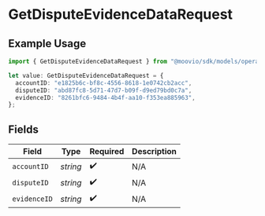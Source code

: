 # GetDisputeEvidenceDataRequest

## Example Usage

```typescript
import { GetDisputeEvidenceDataRequest } from "@moovio/sdk/models/operations";

let value: GetDisputeEvidenceDataRequest = {
  accountID: "e1825b6c-bf8c-4556-8618-1e0742cb2acc",
  disputeID: "abd87fc8-5d71-47d7-b09f-d9ed79bd0c7a",
  evidenceID: "8261bfc6-9484-4b4f-aa10-f353ea885963",
};
```

## Fields

| Field              | Type               | Required           | Description        |
| ------------------ | ------------------ | ------------------ | ------------------ |
| `accountID`        | *string*           | :heavy_check_mark: | N/A                |
| `disputeID`        | *string*           | :heavy_check_mark: | N/A                |
| `evidenceID`       | *string*           | :heavy_check_mark: | N/A                |